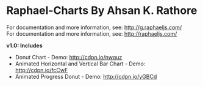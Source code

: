 Raphael-Charts By Ahsan K. Rathore
=========

For documentation and more information, see: http://g.raphaeljs.com/ <br>
For documentation and more information, see: http://raphaeljs.com/

**v1.0: Includes**

* Donut Chart - Demo: http://cdpn.io/nwquz
* Animated Horizontal and Vertical Bar Chart - Demo: http://cdpn.io/fcCwF
* Animated Progress Donut - Demo: http://cdpn.io/yGBCd
